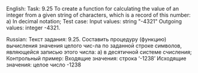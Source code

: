 English:
Task: 9.25 To create a function for calculating the value of an integer from a given string of characters, which is a record of this number: a) In decimal notation; Test case: Input values: string "-4321" Outgoing values: integer -4321.

Russian:
Текст задания: 9.25. Составить процедуру (функцию) вычисления значения целого чис-ла по заданной строке символов, являющейся записью этого числа: а) в десятичной системе счисления; Контрольный пример: Входящие значения: строка ‘-1238’ Исходящие значения: целое число -1238
